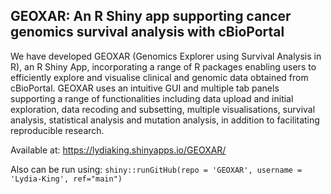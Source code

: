 ## GEOXAR: An R Shiny app supporting cancer genomics survival analysis with cBioPortal

We have developed GEOXAR (Genomics Explorer using Survival Analysis in R), an R Shiny App, incorporating a range of R packages enabling users 
to efficiently explore and visualise clinical and genomic data obtained from cBioPortal. GEOXAR uses an intuitive GUI and multiple tab panels supporting a 
range of functionalities including data upload and initial exploration, data recoding and subsetting, multiple visualisations, survival analysis, 
statistical analysis and mutation analysis, in addition to facilitating reproducible research.

Available at: https://lydiaking.shinyapps.io/GEOXAR/

Also can be run using: ```shiny::runGitHub(repo = 'GEOXAR', username = 'Lydia-King', ref="main")```


